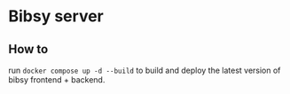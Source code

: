 # Bibsy server

## How to
run `docker compose up -d --build` to build and deploy the latest version of bibsy frontend + backend.

